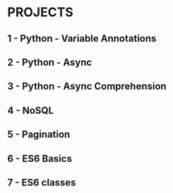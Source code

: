 # PROJECTS
## 1 - Python - Variable Annotations
## 2 - Python - Async
## 3 - Python - Async Comprehension
## 4 - NoSQL
## 5 - Pagination
## 6 - ES6 Basics
## 7 - ES6 classes